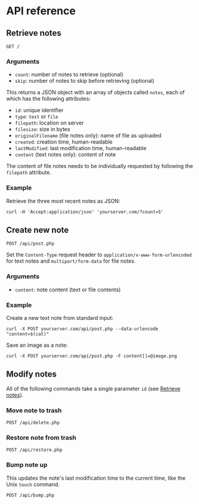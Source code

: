 # API reference

## Retrieve notes
	GET /

### Arguments
- `count`: number of notes to retrieve (optional)
- `skip`: number of notes to skip before retrieving (optional)

This returns a JSON object with an array of objects called `notes`, each of
which has the following attributes:

- `id`: unique identifier
- `type`: `text` or `file`
- `filepath`: location on server
- `filesize`: size in bytes
- `originalFilename` (file notes only): name of file as uploaded
- `created`: creation time, human-readable
- `lastModified`: last modification time, human-readable
- `content` (text notes only): content of note

The content of file notes needs to be individually requested by following the
`filepath` attribute.

### Example
Retrieve the three most recent notes as JSON:

	curl -H 'Accept:application/json' 'yourserver.com/?count=5'

## Create new note
	POST /api/post.php

Set the `Content-Type` request header to `application/x-www-form-urlencoded` for
text notes and `multipart/form-data` for file notes.

### Arguments
- `content`: note content (text or file contents)

### Example
Create a new text note from standard input:

	curl -X POST yourserver.com/api/post.php --data-urlencode "content=$(cat)"

Save an image as a note:

	curl -X POST yourserver.com/api/post.php -F content[]=@image.png

## Modify notes
All of the following commands take a single parameter `id` (see [Retrieve
notes](#retrieve-notes)).

### Move note to trash
	POST /api/delete.php

### Restore note from trash
	POST /api/restore.php

### Bump note up
This updates the note's last modification time to the current time, like the
Unix `touch` command.

	POST /api/bump.php
